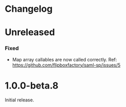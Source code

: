 Changelog
=========
# Unreleased

### Fixed
- Map array callables are now called correctly. Ref: https://github.com/flipboxfactory/saml-sp/issues/5

# 1.0.0-beta.8
Initial release.
